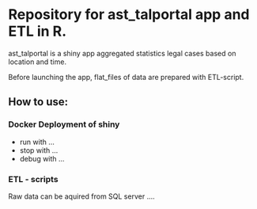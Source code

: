 # Repository for ast_talportal app and ETL in R.

ast_talportal is a shiny app aggregated statistics legal cases based on location and time.

Before launching the app, flat_files of data are prepared with ETL-script.

## How to use:

### Docker Deployment of shiny
  
  - run with ...
  - stop with ...
  - debug with ...
  
### ETL - scripts

  Raw data can be aquired from SQL server ....
  

